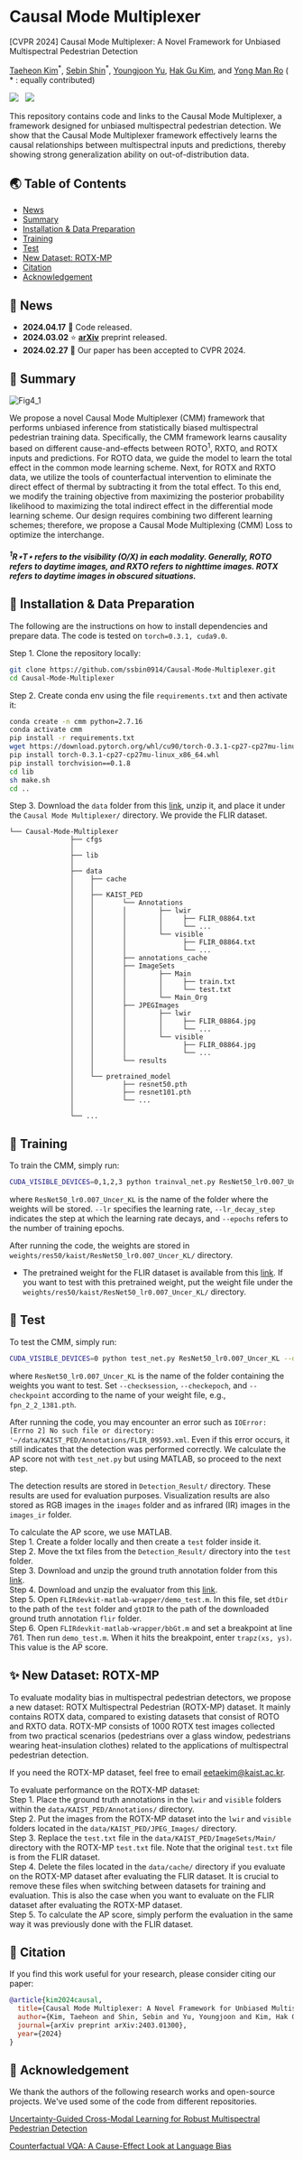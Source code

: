 # Causal Mode Multiplexer
[CVPR 2024] Causal Mode Multiplexer: A Novel Framework for Unbiased Multispectral Pedestrian Detection

<p>
  <a href="https://scholar.google.com/citations?user=9nYafYMAAAAJ&hl=en">Taeheon Kim</a><sup>*</sup>, 
  <a href="https://scholar.google.com/citations?user=a-wpcQEAAAAJ&hl=en">Sebin Shin</a><sup>*</sup>, 
  <a href="https://dblp.org/pid/266/1289.html">Youngjoon Yu</a>, 
  <a href="https://scholar.google.com/citations?user=Jgh1JYgAAAAJ&hl=en">Hak Gu Kim</a>, 
  and <a href="https://scholar.google.com/citations?user=IPzfF7cAAAAJ&hl=en">Yong Man Ro</a> 
  ( * : equally contributed)
</p>

<a href='https://arxiv.org/abs/2403.01300'><img src='https://img.shields.io/badge/Paper-Arxiv-red'></a> &nbsp; <a href='https://youtu.be/l286OutJalQ?feature=shared'><img src='https://img.shields.io/badge/Demo-Video-blue'></a>

This repository contains code and links to the Causal Mode Multiplexer, a framework designed for unbiased multispectral pedestrian detection. We show that the Causal Mode Multiplexer framework effectively learns the causal relationships between multispectral inputs and predictions, thereby showing strong generalization ability on out-of-distribution data.

## 🌏 Table of Contents

- [News](#-news)
- [Summary](#-summary)
- [Installation & Data Preparation](#-installation--data-preparation)
- [Training](#-training)
- [Test](#-test)
- [New Dataset: ROTX-MP](#-new-dataset-rotx-mp)
- [Citation](#-citation)
- [Acknowledgement](#-acknowledgement)

## 📢 News

- **2024.04.17** 🌈 Code released.
- **2024.03.02** ⭐ [**arXiv**](https://arxiv.org/abs/2403.01300) preprint released. 
- **2024.02.27** 🎉 Our paper has been accepted to CVPR 2024.

## 📝 Summary

![Fig4_1](https://github.com/ssbin0914/Causal-Mode-Multiplexer/assets/101541087/7b90c4a0-ed92-464b-9bfb-9febe8f2d337)

We propose a novel Causal Mode Multiplexer (CMM) framework that performs unbiased inference from statistically biased multispectral pedestrian training data. Specifically, the CMM framework learns causality based on different cause-and-effects between ROTO<sup>1</sup>, RXTO, and ROTX inputs and predictions. For ROTO data, we guide the model to learn the total effect in the common mode learning scheme. Next, for ROTX and RXTO data, we utilize the tools of counterfactual intervention to eliminate the direct effect of thermal by subtracting it from the total effect. To this end, we modify the training objective from maximizing the posterior probability likelihood to maximizing the total indirect effect in the differential mode learning scheme. Our design requires combining two different learning schemes; therefore, we propose a Causal Mode Multiplexing (CMM) Loss to optimize the interchange.

##### <sup>1</sup>R⋆T⋆ refers to the visibility (O/X) in each modality. Generally, ROTO refers to daytime images, and RXTO refers to nighttime images. ROTX refers to daytime images in obscured situations.

## 🔧 Installation & Data Preparation

The following are the instructions on how to install dependencies and prepare data. The code is tested on `torch=0.3.1, cuda9.0`.

Step 1. Clone the repository locally:

```bash
git clone https://github.com/ssbin0914/Causal-Mode-Multiplexer.git
cd Causal-Mode-Multiplexer
```

Step 2. Create conda env using the file `requirements.txt` and then activate it:

```bash
conda create -n cmm python=2.7.16
conda activate cmm
pip install -r requirements.txt
wget https://download.pytorch.org/whl/cu90/torch-0.3.1-cp27-cp27mu-linux_x86_64.whl
pip install torch-0.3.1-cp27-cp27mu-linux_x86_64.whl
pip install torchvision==0.1.8
cd lib
sh make.sh
cd ..
```

Step 3. Download the `data` folder from this [link](https://drive.google.com/file/d/1wgZtVGwJW-02XKSonyz_nKKwoNlu86vm/view?usp=sharing), unzip it, and place it under the `Causal Mode Multiplexer/` directory. We provide the FLIR dataset.

```
└── Causal-Mode-Multiplexer
               ├── cfgs
               │
               ├── lib
               │ 
               ├── data
               │    ├── cache
               │    │ 
               │    ├── KAIST_PED
               │    │       └── Annotations
               │    │       │        ├── lwir
               │    │       │        │     ├── FLIR_08864.txt
               │    │       │        │     └── ...
               │    │       │        └── visible
               │    │       │              ├── FLIR_08864.txt
               │    │       │              └── ...
               │    │       ├── annotations_cache
               │    │       ├── ImageSets
               │    │       │        ├── Main 
               │    │       │        │     ├── train.txt
               │    │       │        │     └── test.txt
               │    │       │        └── Main_Org
               │    │       ├── JPEGImages
               │    │       │        ├── lwir
               │    │       │        │     ├── FLIR_08864.jpg
               │    │       │        │     └── ...
               │    │       │        └── visible
               │    │       │              ├── FLIR_08864.jpg
               │    │       │              └── ...
               │    │       └── results
               │    │ 
               │    └── pretrained_model
               │            ├── resnet50.pth
               │            ├── resnet101.pth
               │            └── ...
               │
               └── ...
```

## 🔨 Training

To train the CMM, simply run:

```bash
CUDA_VISIBLE_DEVICES=0,1,2,3 python trainval_net.py ResNet50_lr0.007_Uncer_KL --dataset kaist --cuda --mGPUs --bs 4 --cag --s 2 --types all --net res50 --UKLoss ON --lr 0.007 --lr_decay_step 1 --epochs 2
```

where `ResNet50_lr0.007_Uncer_KL` is the name of the folder where the weights will be stored. `--lr` specifies the learning rate, `--lr_decay_step` indicates the step at which the learning rate decays, and `--epochs` refers to the number of training epochs.

After running the code, the weights are stored in `weights/res50/kaist/ResNet50_lr0.007_Uncer_KL/` directory.

- The pretrained weight for the FLIR dataset is available from this [link](https://drive.google.com/file/d/1-zwQI536o65FEfzoaQFU7hLurW1z4bWt/view?usp=sharing). If you want to test with this pretrained weight, put the weight file under the `weights/res50/kaist/ResNet50_lr0.007_Uncer_KL/` directory.

## 🧪 Test

To test the CMM, simply run:

```bash
CUDA_VISIBLE_DEVICES=0 python test_net.py ResNet50_lr0.007_Uncer_KL --dataset kaist --cuda --cag --checksession 2 --checkepoch 2 --checkpoint 1381 --types all --UKLoss ON --net res50 --vis
```

where `ResNet50_lr0.007_Uncer_KL` is the name of the folder containing the weights you want to test. Set `--checksession`, `--checkepoch`, and `--checkpoint` according to the name of your weight file, e.g., `fpn_2_2_1381.pth`.

After running the code, you may encounter an error such as `IOError: [Errno 2] No such file or directory: '~/data/KAIST_PED/Annotations/FLIR_09593.xml`. Even if this error occurs, it still indicates that the detection was performed correctly. We calculate the AP score not with `test_net.py` but using MATLAB, so proceed to the next step.

The detection results are stored in `Detection_Result/` directory. These results are used for evaluation purposes. Visualization results are also stored as RGB images in the `images` folder and as infrared (IR) images in the `images_ir` folder.

To calculate the AP score, we use MATLAB.<br>
Step 1. Create a folder locally and then create a `test` folder inside it.<br>
Step 2. Move the txt files from the `Detection_Result/` directory into the `test` folder.<br>
Step 3. Download and unzip the ground truth annotation folder from this [link](https://drive.google.com/file/d/1mhzmFKpvzjK9P1UzYc1btaJgezWxEaFk/view?usp=sharing).<br>
Step 4. Download and unzip the evaluator from this [link](https://drive.google.com/drive/folders/1XL_208QF2QEqOQ9isM_riZY9bGb-B--i?usp=sharing).<br>
Step 5. Open `FLIRdevkit-matlab-wrapper/demo_test.m`. In this file, set `dtDir` to the path of the `test` folder and `gtDIR` to the path of the downloaded ground truth annotation `flir` folder.<br>
Step 6. Open `FLIRdevkit-matlab-wrapper/bbGt.m` and set a breakpoint at line 761. Then run `demo_test.m`. When it hits the breakpoint, enter `trapz(xs, ys)`. This value is the AP score.

## ✨ New Dataset: ROTX-MP

To evaluate modality bias in multispectral pedestrian detectors, we propose a new dataset: ROTX Multispectral Pedestrian (ROTX-MP) dataset. It mainly contains ROTX data, compared to existing datasets that consist of ROTO and RXTO data. ROTX-MP consists of 1000 ROTX test images collected from two practical scenarios (pedestrians over a glass window, pedestrians wearing heat-insulation clothes) related to the applications of multispectral pedestrian detection.

If you need the ROTX-MP dataset, feel free to email eetaekim@kaist.ac.kr.

To evaluate performance on the ROTX-MP dataset:<br>
Step 1. Place the ground truth annotations in the `lwir` and `visible` folders within the `data/KAIST_PED/Annotations/` directory.<br>
Step 2. Put the images from the ROTX-MP dataset into the `lwir` and `visible` folders located in the `data/KAIST_PED/JPEG_Images/` directory.<br>
Step 3. Replace the `test.txt` file in the `data/KAIST_PED/ImageSets/Main/` directory with the ROTX-MP `test.txt` file. Note that the original `test.txt` file is from the FLIR dataset.<br>
Step 4. Delete the files located in the `data/cache/` directory if you evaluate on the ROTX-MP dataset after evaluating the FLIR dataset. It is crucial to remove these files when switching between datasets for training and evaluation. This is also the case when you want to evaluate on the FLIR dataset after evaluating the ROTX-MP dataset.<br>
Step 5. To calculate the AP score, simply perform the evaluation in the same way it was previously done with the FLIR dataset.

## 📃 Citation

If you find this work useful for your research, please consider citing our paper:

```bibtex
@article{kim2024causal,
  title={Causal Mode Multiplexer: A Novel Framework for Unbiased Multispectral Pedestrian Detection},
  author={Kim, Taeheon and Shin, Sebin and Yu, Youngjoon and Kim, Hak Gu and Ro, Yong Man},
  journal={arXiv preprint arXiv:2403.01300},
  year={2024}
}
```

## 🙏 Acknowledgement

We thank the authors of the following research works and open-source projects. We've used some of the code from different repositories.

[Uncertainty-Guided Cross-Modal Learning for Robust Multispectral Pedestrian Detection](https://ieeexplore.ieee.org/abstract/document/9419080?casa_token=2iNnZoAqg20AAAAA:lAH7D-i2BnLKOY8ZnLuK_fU-M2sZBg-nlQn5sUgw9ksBPpLVkqlCdCW3EfJ50N9-AHkAHt_J)

[Counterfactual VQA: A Cause-Effect Look at Language Bias](https://github.com/yuleiniu/cfvqa?tab=readme-ov-file)
